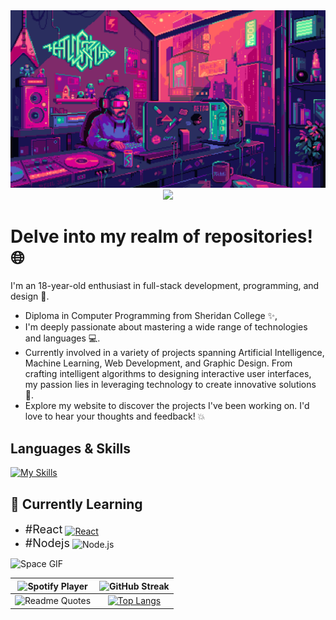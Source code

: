 <img src=Coding.gif alt="CODING GIF">

<div align=center >
<img src="https://readme-typing-svg.herokuapp.com?font=Pacifico&size=25&color=FFFFFF&center=true&lines=Hey+👋%2C+I'm+Aryan+Bhardwaj;Web+Developer+🌐;.....+Espresso+Yourself+☕"
/>
</div>
            
# Delve into my realm of repositories! 🌐

I'm an 18-year-old enthusiast in full-stack development, programming, and design 🚀. 
            
- Diploma in Computer Programming from Sheridan College ✨,
- I'm deeply passionate about mastering a wide range of technologies and languages 💻.
- Currently involved in a variety of projects spanning Artificial Intelligence, Machine Learning, Web Development, and Graphic Design. From crafting intelligent algorithms to designing interactive user interfaces, my passion lies in leveraging technology to create innovative solutions 🚀.
- Explore my website to discover the projects I've been working on. I'd love to hear your thoughts and feedback! 💥

## Languages & Skills
[![My Skills](https://skillicons.dev/icons?i=html,css,js,react,redux,nodejs,angular,express,php,java,spring,py,c,cs,cpp,dotnet,latex,linux,postman,netlify,nginx,npm,bootstrap,tailwind,materialui,figma,vscode,visualstudio,eclipse,github,discord,git)](https://skillicons.dev)

## 🌱 Currently Learning

- <span style="font-size: 18px;">#React</span> <a href="https://skillicons.dev" style="vertical-align: middle;"><img src="https://skillicons.dev/icons?i=react" alt="React" style="height: 24px;"></a>
- <span style="font-size: 18px;">#Nodejs</span> <img src="https://img.shields.io/badge/Node.js-339933?style=for-the-badge&logo=node.js&logoColor=white" alt="Node.js" style="height: 24px; vertical-align: middle;">


<img src=space.gif alt="Space GIF" width="1128" height="400">


| ![Spotify Player](https://spotify-github-profile.vercel.app/api/view?uid=31gwrxminpvjiclmn6ohnuxwdmae&cover_image=true&theme=compact&show_offline=false&background_color=000000&interchange=false) | ![GitHub Streak](https://github-readme-streak-stats.herokuapp.com/?user=AryanBhardwaj789&theme=dark) |
| :-: | :-: |
| ![Readme Quotes](https://quotes-github-readme.vercel.app/api?type=horizontal&theme=dark) | [![Top Langs](https://github-readme-stats.vercel.app/api/top-langs/?username=AryanBhardwaj789&theme=github_dark&layout=compact)](https://github.com/AryanBhardwaj789/github-readme-stats) |






